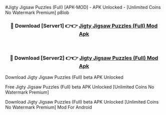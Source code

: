 #Jigty Jigsaw Puzzles (Full) [APK-MOD] - APK Unlocked - [Unlimited Coins No Watermark Premium] p8lob



<div align="center">

<h3>🔴 Download [Server1] 👉👉 <a href="https://momento.my/?title=Jigty_Jigsaw_Puzzles_(Full)">Jigty Jigsaw Puzzles (Full) Mod Apk</a></h3><br>

<h3>🔴 Download [Server2] 👉👉 <a href="https://momento.my/?title=Jigty_Jigsaw_Puzzles_(Full)">Jigty Jigsaw Puzzles (Full) Mod Apk</a></h3>
</div>



Download Jigty Jigsaw Puzzles (Full) beta APK Unlocked

Free Jigty Jigsaw Puzzles (Full) beta APK Unlocked [Unlimited Coins No Watermark Premium]

Download Jigty Jigsaw Puzzles (Full) beta APK Unlocked [Unlimited Coins No Watermark Premium] Mod For Android

